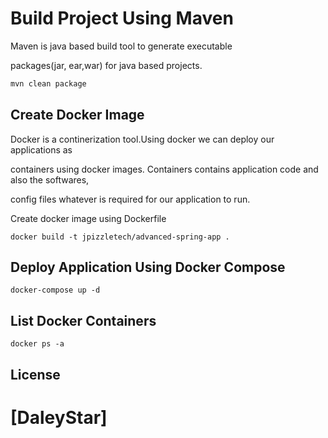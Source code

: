 # Build Project Using Maven

Maven is java based build tool to generate executable 

packages(jar, ear,war) for java based projects.

```bash
mvn clean package
```

## Create Docker Image
Docker is a continerization tool.Using docker we can deploy our applications as 

containers using docker images. Containers contains application code and also the softwares,

config files whatever is required for our application to run.

Create docker image using Dockerfile


```docker
docker build -t jpizzletech/advanced-spring-app .
```

## Deploy Application Using Docker Compose 

```docker-compose 
docker-compose up -d 
```

## List Docker Containers
```docker
docker ps -a
```
## License
[DaleyStar]
=======

